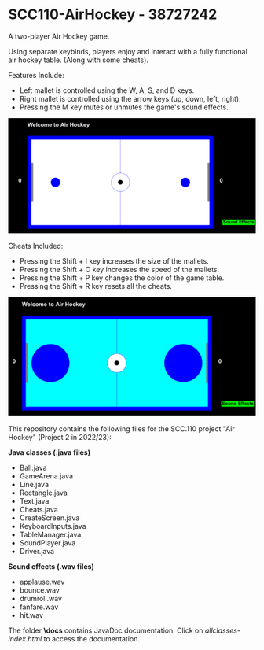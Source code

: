 # SCC110-AirHockey - 38727242

A two-player Air Hockey game.

Using separate keybinds, players enjoy and interact with a fully functional 
air hockey table. (Along with some cheats).

Features Include:
- Left mallet is controlled using the W, A, S, and D keys.
- Right mallet is controlled using the arrow keys (up, down, left, right). 
- Pressing the M key mutes or unmutes the game's sound effects.

![default_table](images/default.png)

Cheats Included: 
- Pressing the Shift + I key increases the size of the mallets.
- Pressing the Shift + O key increases the speed of the mallets.
- Pressing the Shift + P key changes the color of the game table.
- Pressing the Shift + R key resets all the cheats.

![cheats_table](images/cheats.png)

This repository contains the following files for the SCC.110 project "Air Hockey" (Project 2 in 2022/23):

**Java classes (.java files)**
+ Ball.java
+ GameArena.java
+ Line.java
+ Rectangle.java
+ Text.java
+ Cheats.java
+ CreateScreen.java
+ KeyboardInputs.java
+ TableManager.java
+ SoundPlayer.java
+ Driver.java

**Sound effects (.wav files)**
+ applause.wav
+ bounce.wav
+ drumroll.wav
+ fanfare.wav
+ hit.wav

The folder **\docs** contains JavaDoc documentation. Click on *allclasses-index.html* to access the documentation.